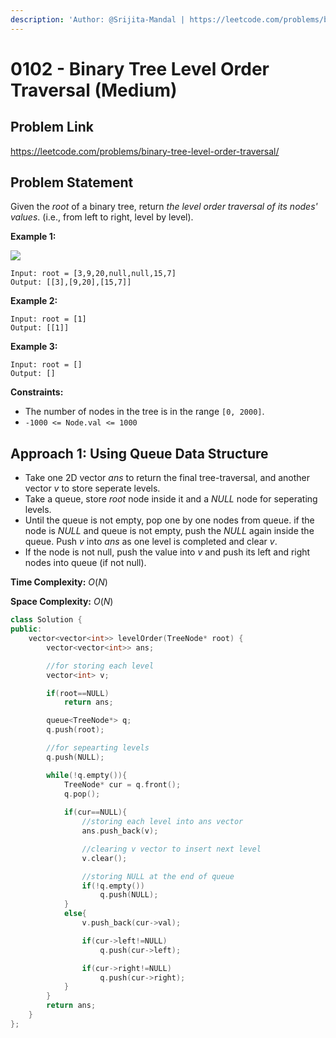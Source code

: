 ```yaml
---
description: 'Author: @Srijita-Mandal | https://leetcode.com/problems/binary-tree-level-order-traversal/'
---
```


# 0102 - Binary Tree Level Order Traversal (Medium)

## Problem Link

https://leetcode.com/problems/binary-tree-level-order-traversal/

## Problem Statement

Given the $root$ of a binary tree, return _the level order traversal of its nodes' values_. (i.e., from left to right, level by level).


**Example 1:**

![](https://assets.leetcode.com/uploads/2021/02/19/tree1.jpg)
```
Input: root = [3,9,20,null,null,15,7]
Output: [[3],[9,20],[15,7]]
```

**Example 2:**

```
Input: root = [1]
Output: [[1]]
```

**Example 3:**

```
Input: root = []
Output: []
```


**Constraints:**

*  The number of nodes in the tree is in the range `[0, 2000]`.
*  `-1000 <= Node.val <= 1000`


## Approach 1: Using Queue Data Structure

- Take one 2D vector $ans$ to return the final tree-traversal, and another vector $v$ to store seperate levels.
- Take a queue, store $root$ node inside it and a _NULL_ node for seperating levels.
- Until the queue is not empty, pop one by one nodes from queue. if the node is _NULL_ and queue is not empty, push the _NULL_ again inside the queue. Push $v$ into $ans$ as one level is completed and clear $v$.
- If the node is not null, push the value into $v$ and push its left and right nodes into queue (if not null).

**Time Complexity:**  $O(N)$

**Space Complexity:**  $O(N)$


<Tabs>
<TabItem value="cpp" label="C++">
<SolutionAuthor name="@Srijita-Mandal"/>

```cpp
class Solution {
public:
    vector<vector<int>> levelOrder(TreeNode* root) {
        vector<vector<int>> ans;

        //for storing each level
        vector<int> v;  

        if(root==NULL) 
            return ans;

        queue<TreeNode*> q;
        q.push(root);

        //for sepearting levels
        q.push(NULL);  

        while(!q.empty()){
            TreeNode* cur = q.front();
            q.pop();
            
            if(cur==NULL){
                //storing each level into ans vector
                ans.push_back(v);  

                //clearing v vector to insert next level
                v.clear();  

                //storing NULL at the end of queue
                if(!q.empty()) 
                    q.push(NULL);  
            }
            else{
                v.push_back(cur->val);

                if(cur->left!=NULL)
                    q.push(cur->left);

                if(cur->right!=NULL)
                    q.push(cur->right);
            }
        }
        return ans;
    }
};
```

</TabItem>
</Tabs>